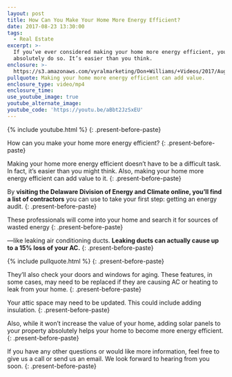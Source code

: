 ```yaml
---
layout: post
title: How Can You Make Your Home More Energy Efficient?
date: 2017-08-23 13:30:00
tags:
  - Real Estate
excerpt: >-
  If you’ve ever considered making your home more energy efficient, you should
  absolutely do so. It’s easier than you think.
enclosure: >-
  https://s3.amazonaws.com/vyralmarketing/Don+Williams/+Videos/2017/August/Don+Williams+Group-+How+Can+You+Make+Your+Home+More+Energy+Efficient%253F.mp4
pullquote: Making your home more energy efficient can add value.
enclosure_type: video/mp4
enclosure_time:
use_youtube_image: true
youtube_alternate_image:
youtube_code: 'https://youtu.be/aBbt2JzSxEU'
---
```



{% include youtube.html %}
{: .present-before-paste}

How can you make your home more energy efficient?
{: .present-before-paste}

Making your home more energy efficient doesn’t have to be a difficult task. In fact, it’s easier than you might think. Also, making your home more energy efficient can add value to it.
{: .present-before-paste}

By **visiting the Delaware Division of Energy and Climate online, you’ll find a list of contractors** you can use to take your first step: getting an energy audit.
{: .present-before-paste}

These professionals will come into your home and search it for sources of wasted energy
{: .present-before-paste}

—like leaking air conditioning ducts. **Leaking ducts can actually cause up to a 15% loss of your AC.**
{: .present-before-paste}

{% include pullquote.html %}
{: .present-before-paste}

They’ll also check your doors and windows for aging. These features, in some cases, may need to be replaced if they are causing AC or heating to leak from your home.
{: .present-before-paste}

Your attic space may need to be updated. This could include adding insulation.
{: .present-before-paste}

Also, while it won’t increase the value of your home, adding solar panels to your property absolutely helps your home to become more energy efficient.
{: .present-before-paste}

If you have any other questions or would like more information, feel free to give us a call or send us an email. We look forward to hearing from you soon.
{: .present-before-paste}
